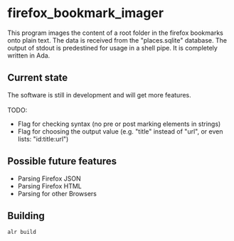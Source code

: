 # firefox_bookmark_imager

This program images the content of a root folder in the firefox bookmarks onto plain text. The data is received from the "places.sqlite" database. The output of stdout is predestined for usage in a shell pipe. It is completely written in Ada.

## Current state

The software is still in development and will get more features.  \
\
TODO:
- Flag for checking syntax (no pre or post marking elements in strings)
- Flag for choosing the output value (e.g. "title" instead of "url", or even lists: "id:title:url")

## Possible future features
- Parsing Firefox JSON
- Parsing Firefox HTML
- Parsing for other Browsers

## Building

`alr build`